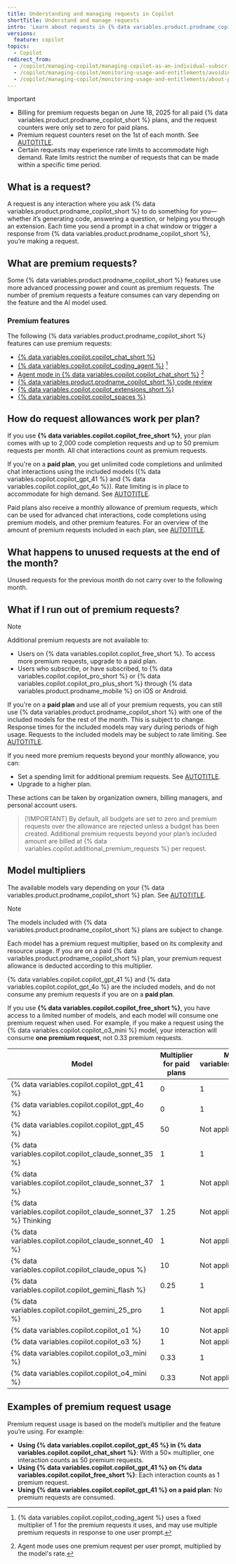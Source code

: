 ```yaml
---
title: Understanding and managing requests in Copilot
shortTitle: Understand and manage requests
intro: 'Learn about requests in {% data variables.product.prodname_copilot_short %}, including premium requests, how they work, and how to manage your usage effectively.'
versions:
  feature: copilot
topics:
  - Copilot
redirect_from:
  - /copilot/managing-copilot/managing-copilot-as-an-individual-subscriber/monitoring-usage-and-entitlements/avoiding-unexpected-copilot-costs
  - /copilot/managing-copilot/monitoring-usage-and-entitlements/avoiding-unexpected-copilot-costs
  - /copilot/managing-copilot/monitoring-usage-and-entitlements/about-premium-requests
---
```


> [!IMPORTANT]
> * Billing for premium requests began on June 18, 2025 for all paid {% data variables.product.prodname_copilot_short %} plans, and the request counters were only set to zero for paid plans.
> * Premium request counters reset on the 1st of each month. See [AUTOTITLE](/copilot/managing-copilot/understanding-and-managing-copilot-usage/monitoring-your-copilot-usage-and-entitlements).
> * Certain requests may experience rate limits to accommodate high demand. Rate limits restrict the number of requests that can be made within a specific time period.

## What is a request?

A request is any interaction where you ask {% data variables.product.prodname_copilot_short %} to do something for you—whether it’s generating code, answering a question, or helping you through an extension. Each time you send a prompt in a chat window or trigger a response from {% data variables.product.prodname_copilot_short %}, you’re making a request.

## What are premium requests?

Some {% data variables.product.prodname_copilot_short %} features use more advanced processing power and count as premium requests. The number of premium requests a feature consumes can vary depending on the feature and the AI model used.

### Premium features

The following {% data variables.product.prodname_copilot_short %} features can use premium requests:

* [{% data variables.copilot.copilot_chat_short %}](/copilot/using-github-copilot/copilot-chat)
* [{% data variables.copilot.copilot_coding_agent %}](/copilot/using-github-copilot/coding-agent/about-assigning-tasks-to-copilot) [^1]
* [Agent mode in {% data variables.copilot.copilot_chat_short %}](/copilot/using-github-copilot/copilot-chat/asking-github-copilot-questions-in-your-ide#copilot-edits) [^2]
* [{% data variables.product.prodname_copilot_short %} code review](/copilot/using-github-copilot/code-review/using-copilot-code-review)
* [{% data variables.copilot.copilot_extensions_short %}](/copilot/building-copilot-extensions/about-building-copilot-extensions)
* [{% data variables.copilot.copilot_spaces %}](/copilot/using-github-copilot/copilot-spaces/about-organizing-and-sharing-context-with-copilot-spaces)

[^1]: {% data variables.copilot.copilot_coding_agent %} uses a fixed multiplier of 1 for the premium requests it uses, and may use multiple premium requests in response to one user prompt.
[^2]: Agent mode uses one premium request per user prompt, multiplied by the model's rate.

## How do request allowances work per plan?

If you use **{% data variables.copilot.copilot_free_short %}**, your plan comes with up to 2,000 code completion requests and up to 50 premium requests per month. All chat interactions count as premium requests.

If you're on a **paid plan**, you get unlimited code completions and unlimited chat interactions using the included models ({% data variables.copilot.copilot_gpt_41 %} and {% data variables.copilot.copilot_gpt_4o %}). Rate limiting is in place to accommodate for high demand. See [AUTOTITLE](/copilot/troubleshooting-github-copilot/rate-limits-for-github-copilot).

Paid plans also receive a monthly allowance of premium requests, which can be used for advanced chat interactions, code completions using premium models, and other premium features. For an overview of the amount of premium requests included in each plan, see [AUTOTITLE](/copilot/about-github-copilot/subscription-plans-for-github-copilot#comparing-copilot-plans).

## What happens to unused requests at the end of the month?

Unused requests for the previous month do not carry over to the following month.

## What if I run out of premium requests?

> [!NOTE]
> Additional premium requests are not available to:
>
> * Users on {% data variables.copilot.copilot_free_short %}. To access more premium requests, upgrade to a paid plan.
> * Users who subscribe, or have subscribed, to {% data variables.copilot.copilot_pro_short %} or {% data variables.copilot.copilot_pro_plus_short %} through {% data variables.product.prodname_mobile %} on iOS or Android.

If you're on a **paid plan** and use all of your premium requests, you can still use {% data variables.product.prodname_copilot_short %} with one of the included models for the rest of the month. This is subject to change. Response times for the included models may vary during periods of high usage. Requests to the included models may be subject to rate limiting. See [AUTOTITLE](/copilot/troubleshooting-github-copilot/rate-limits-for-github-copilot).

If you need more premium requests beyond your monthly allowance, you can:

* Set a spending limit for additional premium requests. See [AUTOTITLE](/billing/managing-your-billing/preventing-overspending).
* Upgrade to a higher plan.

These actions can be taken by organization owners, billing managers, and personal account users.

> [!IMPORTANT] By default, all budgets are set to zero and premium requests over the allowance are rejected unless a budget has been created. Additional premium requests beyond your plan’s included amount are billed at {% data variables.copilot.additional_premium_requests %} per request.

## Model multipliers

The available models vary depending on your {% data variables.product.prodname_copilot_short %} plan. See [AUTOTITLE](/copilot/about-github-copilot/plans-for-github-copilot#models).

> [!NOTE]
> The models included with {% data variables.product.prodname_copilot_short %} plans are subject to change.

Each model has a premium request multiplier, based on its complexity and resource usage. If you are on a paid {% data variables.product.prodname_copilot_short %} plan, your premium request allowance is deducted according to this multiplier.

{% data variables.copilot.copilot_gpt_41 %} and {% data variables.copilot.copilot_gpt_4o %} are the included models, and do not consume any premium requests if you are on a **paid plan**.

If you use **{% data variables.copilot.copilot_free_short %}**, you have access to a limited number of models, and each model will consume one premium request when used. For example, if you make a request using the {% data variables.copilot.copilot_o3_mini %} model, your interaction will consume **one premium request**, not 0.33 premium requests.

| Model                                                                   | Multiplier for **paid plans**  | Multiplier for **{% data variables.copilot.copilot_free_short %}** |
|-------------------------------------------------------------------------|--------------------------------|-----------------------|
| {% data variables.copilot.copilot_gpt_41 %}                             | 0                              | 1                     |
| {% data variables.copilot.copilot_gpt_4o %}                             | 0                              | 1                     |
| {% data variables.copilot.copilot_gpt_45 %}                             | 50                             | Not applicable        |
| {% data variables.copilot.copilot_claude_sonnet_35 %}                   | 1                              | 1                     |
| {% data variables.copilot.copilot_claude_sonnet_37 %}                   | 1                              | Not applicable        |
| {% data variables.copilot.copilot_claude_sonnet_37 %} Thinking          | 1.25                           | Not applicable        |
| {% data variables.copilot.copilot_claude_sonnet_40 %}                   | 1                              | Not applicable        |
| {% data variables.copilot.copilot_claude_opus %}                        | 10                             | Not applicable        |
| {% data variables.copilot.copilot_gemini_flash %}                       | 0.25                           | 1                     |
| {% data variables.copilot.copilot_gemini_25_pro %}                      | 1                              | Not applicable        |
| {% data variables.copilot.copilot_o1 %}                                 | 10                             | Not applicable        |
| {% data variables.copilot.copilot_o3 %}                                 | 1                              | Not applicable        |
| {% data variables.copilot.copilot_o3_mini %}                            | 0.33                           | 1                     |
| {% data variables.copilot.copilot_o4_mini %}                            | 0.33                           | Not applicable        |

## Examples of premium request usage

Premium request usage is based on the model’s multiplier and the feature you’re using. For example:

* **Using {% data variables.copilot.copilot_gpt_45 %} in {% data variables.copilot.copilot_chat_short %}**: With a 50× multiplier, one interaction counts as 50 premium requests.
* **Using {% data variables.copilot.copilot_gpt_41 %} on {% data variables.copilot.copilot_free_short %}**: Each interaction counts as 1 premium request.
* **Using {% data variables.copilot.copilot_gpt_41 %} on a paid plan**: No premium requests are consumed.
